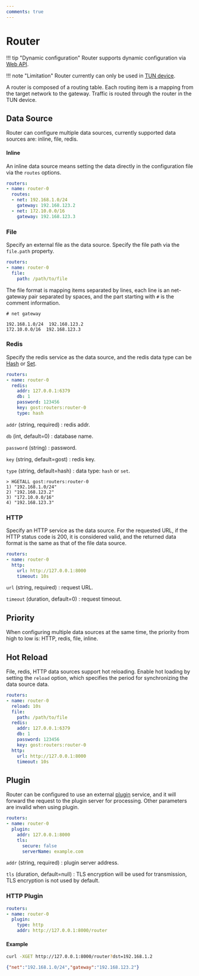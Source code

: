```yaml
---
comments: true
---
```


# Router

!!! tip "Dynamic configuration"
    Router supports dynamic configuration via [Web API](/en/tutorials/api/overview/).

!!! note "Limitation"
    Router currently can only be used in [TUN device](/en/tutorials/tuntap/).

A router is composed of a routing table. Each routing item is a mapping from the target network to the gateway. Traffic is routed through the router in the TUN device.

## Data Source

Router can configure multiple data sources, currently supported data sources are: inline, file, redis.

#### Inline

An inline data source means setting the data directly in the configuration file via the `routes` options.

```yaml
routers:
- name: router-0
  routes:
  - net: 192.168.1.0/24
    gateway: 192.168.123.2
  - net: 172.10.0.0/16
    gateway: 192.168.123.3
```

### File

Specify an external file as the data source. Specify the file path via the `file.path` property.

```yaml
routers:
- name: router-0
  file:
    path: /path/to/file
```

The file format is mapping items separated by lines, each line is an net-gateway pair separated by spaces, and the part starting with `#` is the comment information.

```text
# net gateway

192.168.1.0/24  192.168.123.2
172.10.0.0/16  192.168.123.3
```

### Redis

Specify the redis service as the data source, and the redis data type can be [Hash](https://redis.io/docs/data-types/hashes/) or [Set](https://redis.io/docs/data-types/sets/).

```yaml
routers:
- name: router-0
  redis:
    addr: 127.0.0.1:6379
    db: 1
    password: 123456
    key: gost:routers:router-0
    type: hash
```

`addr` (string, required)
:    redis addr.

`db` (int, default=0)
:    database name.

`password` (string)
:    password.

`key` (string, default=gost)
:    redis key.

`type` (string, default=hash)
:    data type: `hash` or `set`.

```redis
> HGETALL gost:routers:router-0
1) "192.168.1.0/24"
2) "192.168.123.2"
3) "172.10.0.0/16"
4) "192.168.123.3"
```

### HTTP

Specify an HTTP service as the data source. For the requested URL, if the HTTP status code is 200, it is considered valid, and the returned data format is the same as that of the file data source.

```yaml
routers:
- name: router-0
  http:
    url: http://127.0.0.1:8000
    timeout: 10s
```

`url` (string, required)
:    request URL.

`timeout` (duration, default=0)
:    request timeout.

## Priority

When configuring multiple data sources at the same time, the priority from high to low is: HTTP, redis, file, inline.

## Hot Reload

File, redis, HTTP data sources support hot reloading. Enable hot loading by setting the `reload` option, which specifies the period for synchronizing the data source data.

```yaml hl_lines="3"
routers:
- name: router-0
  reload: 10s
  file:
    path: /path/to/file
  redis:
    addr: 127.0.0.1:6379
	db: 1
	password: 123456
	key: gost:routers:router-0
  http:
    url: http://127.0.0.1:8000
    timeout: 10s
```

## Plugin

Router can be configured to use an external [plugin](/en/concepts/plugin/) service, and it will forward the request to the plugin server for processing. Other parameters are invalid when using plugin.

```yaml
routers:
- name: router-0
  plugin:
    addr: 127.0.0.1:8000
    tls: 
      secure: false
      serverName: example.com
```

`addr` (string, required)
:    plugin server address.

`tls` (duration, default=null)
:    TLS encryption will be used for transmission, TLS encryption is not used by default.

### HTTP Plugin

```yaml
routers:
- name: router-0
  plugin:
    type: http
    addr: http://127.0.0.1:8000/router
```

#### Example

```bash
curl -XGET http://127.0.0.1:8000/router?dst=192.168.1.2
```

```json
{"net":"192.168.1.0/24","gateway":"192.168.123.2"}
```
